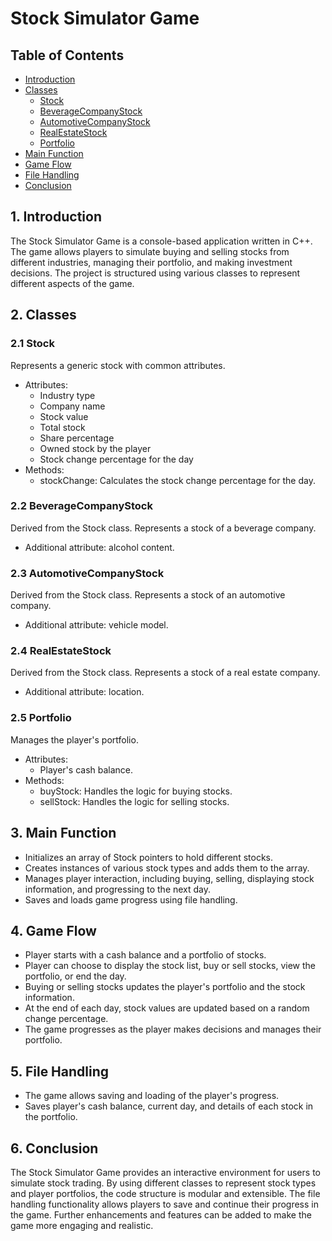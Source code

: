 # Stock Simulator Game

## Table of Contents
- [Introduction](#introduction)
- [Classes](#classes)
  - [Stock](#stock)
  - [BeverageCompanyStock](#beveragecompanystock)
  - [AutomotiveCompanyStock](#automotivecompanystock)
  - [RealEstateStock](#realestatestock)
  - [Portfolio](#portfolio)
- [Main Function](#main-function)
- [Game Flow](#game-flow)
- [File Handling](#file-handling)
- [Conclusion](#conclusion)

## 1. Introduction
The Stock Simulator Game is a console-based application written in C++. The game allows players to simulate buying and selling stocks from different industries, managing their portfolio, and making investment decisions. The project is structured using various classes to represent different aspects of the game.

## 2. Classes 
### 2.1 Stock
Represents a generic stock with common attributes.
- Attributes:
  - Industry type
  - Company name
  - Stock value
  - Total stock
  - Share percentage
  - Owned stock by the player
  - Stock change percentage for the day
- Methods:
  - stockChange: Calculates the stock change percentage for the day.

### 2.2 BeverageCompanyStock
Derived from the Stock class.
Represents a stock of a beverage company.
- Additional attribute: alcohol content.

### 2.3 AutomotiveCompanyStock 
Derived from the Stock class.
Represents a stock of an automotive company.
- Additional attribute: vehicle model.

### 2.4 RealEstateStock 
Derived from the Stock class.
Represents a stock of a real estate company.
- Additional attribute: location.

### 2.5 Portfolio 
Manages the player's portfolio.
- Attributes:
  - Player's cash balance.
- Methods:
  - buyStock: Handles the logic for buying stocks.
  - sellStock: Handles the logic for selling stocks.

## 3. Main Function 
- Initializes an array of Stock pointers to hold different stocks.
- Creates instances of various stock types and adds them to the array.
- Manages player interaction, including buying, selling, displaying stock information, and progressing to the next day.
- Saves and loads game progress using file handling.

## 4. Game Flow 
- Player starts with a cash balance and a portfolio of stocks.
- Player can choose to display the stock list, buy or sell stocks, view the portfolio, or end the day.
- Buying or selling stocks updates the player's portfolio and the stock information.
- At the end of each day, stock values are updated based on a random change percentage.
- The game progresses as the player makes decisions and manages their portfolio.

## 5. File Handling 
- The game allows saving and loading of the player's progress.
- Saves player's cash balance, current day, and details of each stock in the portfolio.

## 6. Conclusion
The Stock Simulator Game provides an interactive environment for users to simulate stock trading. By using different classes to represent stock types and player portfolios, the code structure is modular and extensible. The file handling functionality allows players to save and continue their progress in the game. Further enhancements and features can be added to make the game more engaging and realistic.
